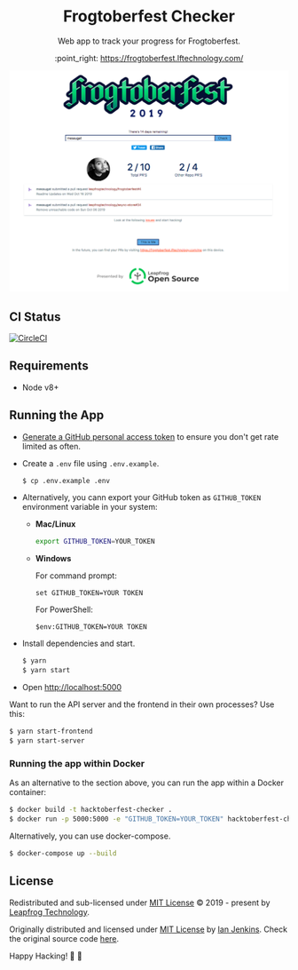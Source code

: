<h1 align="center">Frogtoberfest Checker</h1>
<p align="center">Web app to track your progress for Frogtoberfest.</p>
<p align="center">:point_right: <a href="https://frogtoberfest.lftechnology.com">https://frogtoberfest.lftechnology.com/</a></p>

![Frogtoberfest Checker](frogtoberfest-checker.png)

## CI Status

[![CircleCI](https://circleci.com/gh/leapfrogtechnology/frogtoberfest/tree/master.svg?style=svg)](https://circleci.com/gh/leapfrogtechnology/frogtoberfest/tree/master)

## Requirements

- Node v8+

## Running the App

- [Generate a GitHub personal access token](https://github.com/settings/tokens/new?scopes=&description=Hacktoberfest%20Checker) to ensure you don't get rate limited as often.

- Create a `.env` file using `.env.example`.

  ```bash
  $ cp .env.example .env
  ```

- Alternatively, you cann export your GitHub token as `GITHUB_TOKEN` environment variable in your system:

  - **Mac/Linux**

    ```bash
    export GITHUB_TOKEN=YOUR_TOKEN
    ```

  - **Windows**

    For command prompt:

    ```
    set GITHUB_TOKEN=YOUR TOKEN
    ```

    For PowerShell:

    ```
    $env:GITHUB_TOKEN=YOUR TOKEN
    ```

- Install dependencies and start.

  ```bash
  $ yarn
  $ yarn start
  ```

- Open [http://localhost:5000](http://localhost:5000)

Want to run the API server and the frontend in their own processes? Use this:

```bash
$ yarn start-frontend
$ yarn start-server
```

### Running the app within Docker

As an alternative to the section above, you can run the app within a Docker container:

```bash
$ docker build -t hacktoberfest-checker .
$ docker run -p 5000:5000 -e "GITHUB_TOKEN=YOUR_TOKEN" hacktoberfest-checker
```

Alternatively, you can use docker-compose.

```bash
$ docker-compose up --build
```

## License

Redistributed and sub-licensed under [MIT License](LICENSE) © 2019 - present by [Leapfrog Technology](https://github.com/leapfrogtechnology).

Originally distributed and licensed under [MIT License](https://github.com/jenkoian/hacktoberfest-checker/LICENSE) by [Ian Jenkins](https://github.com/jenkoian). Check the original source code [here](https://github.com/jenkoian/hacktoberfest-checker).

Happy Hacking! 🎃 🐸
